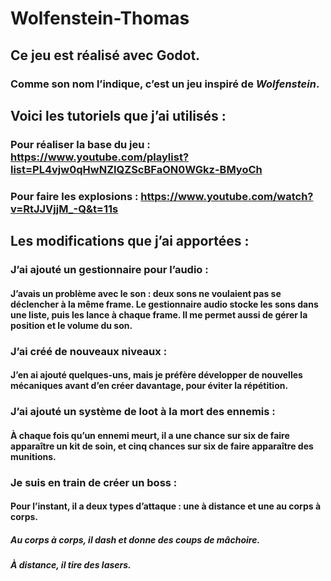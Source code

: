 # Wolfenstein-Thomas

## Ce jeu est réalisé avec Godot.

### Comme son nom l’indique, c’est un jeu inspiré de *Wolfenstein*.

## Voici les tutoriels que j’ai utilisés :

### Pour réaliser la base du jeu : https://www.youtube.com/playlist?list=PL4vjw0qHwNZIQZScBFaON0WGkz-BMyoCh
### Pour faire les explosions : https://www.youtube.com/watch?v=RtJJVjjM_-Q&t=11s

## Les modifications que j’ai apportées :

### J’ai ajouté un gestionnaire pour l’audio :
#### J’avais un problème avec le son : deux sons ne voulaient pas se déclencher à la même frame. Le gestionnaire audio stocke les sons dans une liste, puis les lance à chaque frame. Il me permet aussi de gérer la position et le volume du son.

### J’ai créé de nouveaux niveaux :
#### J’en ai ajouté quelques-uns, mais je préfère développer de nouvelles mécaniques avant d’en créer davantage, pour éviter la répétition.

### J’ai ajouté un système de loot à la mort des ennemis :
#### À chaque fois qu’un ennemi meurt, il a une chance sur six de faire apparaître un kit de soin, et cinq chances sur six de faire apparaître des munitions.

### Je suis en train de créer un boss :
#### Pour l’instant, il a deux types d’attaque : une à distance et une au corps à corps.
##### Au corps à corps, il dash et donne des coups de mâchoire.
##### À distance, il tire des lasers.

